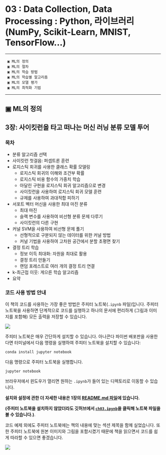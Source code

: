 #  03 : Data Collection, Data Processing : Python, 라이브러리(NumPy, Scikit-Learn, MNIST, TensorFlow...)
---
	 ▣ ML의 정의
	 ▣ ML의 절차
	 ▣ ML의 학습 방법
	 ▣ ML의 학습별 알고리즘	 
  	 ▣ ML의 모델 평가
	 ▣ ML의 최적화 기법    	 
---

## ▣ ML의 정의



## 3장: 사이킷런을 타고 떠나는 머신 러닝 분류 모델 투어

### 목차

- 분류 알고리즘 선택
- 사이킷런 첫걸음: 퍼셉트론 훈련
- 로지스틱 회귀를 사용한 클래스 확률 모델링
  - 로지스틱 회귀의 이해와 조건부 확률
  - 로지스틱 비용 함수의 가중치 학습
  - 아달린 구현을 로지스틱 회귀 알고리즘으로 변경
  - 사이킷런을 사용하여 로지스틱 회귀 모델 훈련
  - 규제를 사용하여 과대적합 피하기
- 서포트 벡터 머신을 사용한 최대 마진 분류
  - 최대 마진
  - 슬랙 변수를 사용하여 비선형 분류 문제 다루기
  - 사이킷런의 다른 구현
- 커널 SVM을 사용하여 비선형 문제 풀기
  - 선형적으로 구분되지 않는 데이터를 위한 커널 방법
  - 커널 기법을 사용하여 고차원 공간에서 분할 초평면 찾기
- 결정 트리 학습
  - 정보 이득 최대화: 자원을 최대로 활용
  - 결정 트리 만들기
  - 랜덤 포레스트로 여러 개의 결정 트리 연결
- k-최근접 이웃: 게으른 학습 알고리즘
- 요약

### 코드 사용 방법 안내

이 책의 코드를 사용하는 가장 좋은 방법은 주피터 노트북(`.ipynb` 파일)입니다. 주피터 노트북을 사용하면 단계적으로 코드를 실행하고 하나의 문서에 편리하게 (그림과 이미지를 포함해) 모든 출력을 저장할 수 있습니다.

![](../ch02/images/jupyter-example-1.png)

주피터 노트북은 매우 간단하게 설치할 수 있습니다. 아나콘다 파이썬 배포판을 사용한다면 터미널에서 다음 명령을 실행하여 주피터 노트북을 설치할 수 있습니다:

    conda install jupyter notebook

다음 명령으로 주피터 노트북을 실행합니다.

    jupyter notebook

브라우저에서 윈도우가 열리면 원하는 `.ipynb`가 들어 있는 디렉토리로 이동할 수 있습니다.

**설치와 설정에 관한 더 자세한 내용은 1장의 [README.md 파일](../ch01/README.md)에 있습니다.**

**(주피터 노트북을 설치하지 않았더라도 깃허브에서 [`ch03.ipynb`](https://github.com/rickiepark/python-machine-learning-book-3rd-edition/blob/master/ch03/ch03.ipynb)을 클릭해 노트북 파일을 볼 수 있습니다.)**.

코드 예제 외에도 주피터 노트북에는 책의 내용에 맞는 섹션 제목을 함께 실었습니다. 또한 주피터 노트북에 원본 이미지와 그림을 포함시켰기 때문에 책을 읽으면서 코드를 쉽게 따라할 수 있으면 좋겠습니다.

![](../ch02/images/jupyter-example-2.png)
